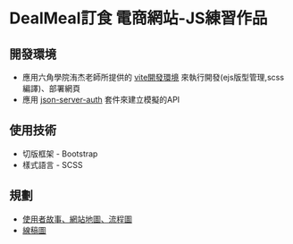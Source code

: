 # DealMeal訂食 電商網站-JS練習作品

## 開發環境
  - 應用六角學院洧杰老師所提供的 [vite開發環境](https://github.com/gonsakon/vite0729/tree/main#%E8%B3%87%E6%96%99%E5%A4%BE%E7%B5%90%E6%A7%8B) 來執行開發(ejs版型管理,scss編譯)、部署網頁
  - 應用 [json-server-auth](https://www.npmjs.com/package/json-server-auth) 套件來建立模擬的API

## 使用技術
  - 切版框架 - Bootstrap
  - 樣式語言 - SCSS

## 規劃
  -  [使用者故事、網站地圖、流程圖](https://whimsical.com/3Y9fYoy21rLNkKCW2C4sDG)
  -  [線稿圖](https://www.figma.com/file/UrY10PvTlPEqtAgx9XboBO/DealMeal%E8%A8%82%E9%A3%9F%E7%B7%9A%E7%A8%BF%E5%9C%96?type=design&node-id=801-134&mode=design&t=7cNaB9kirdQe9hD9-0)
  
